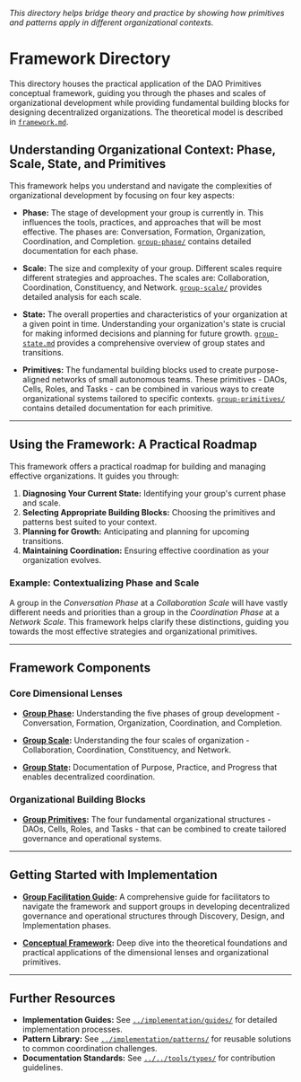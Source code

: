 *This directory helps bridge theory and practice by showing how primitives and patterns apply in different organizational contexts.*

# Framework Directory

This directory houses the practical application of the DAO Primitives conceptual framework, guiding you through the phases and scales of organizational development while providing fundamental building blocks for designing decentralized organizations. The theoretical model is described in [`framework.md`](artifacts/guides/dao-primitives-framework/dao-primitives-framework.md).

## Understanding Organizational Context: Phase, Scale, State, and Primitives

This framework helps you understand and navigate the complexities of organizational development by focusing on four key aspects:

* **Phase:** The stage of development your group is currently in. This influences the tools, practices, and approaches that will be most effective. The phases are: Conversation, Formation, Organization, Coordination, and Completion. [`group-phase/`](group-phase/) contains detailed documentation for each phase.

* **Scale:** The size and complexity of your group. Different scales require different strategies and approaches. The scales are: Collaboration, Coordination, Constituency, and Network. [`group-scale/`](group-scale/) provides detailed analysis for each scale.

* **State:** The overall properties and characteristics of your organization at a given point in time. Understanding your organization's state is crucial for making informed decisions and planning for future growth. [`group-state.md`](artifacts/guides/dao-primitives-framework/group-state.md) provides a comprehensive overview of group states and transitions.

* **Primitives:** The fundamental building blocks used to create purpose-aligned networks of small autonomous teams. These primitives - DAOs, Cells, Roles, and Tasks - can be combined in various ways to create organizational systems tailored to specific contexts. [`group-primitives/`](group-primitives/) contains detailed documentation for each primitive.

---

## Using the Framework: A Practical Roadmap

This framework offers a practical roadmap for building and managing effective organizations. It guides you through:

1. **Diagnosing Your Current State:** Identifying your group's current phase and scale.
2. **Selecting Appropriate Building Blocks:** Choosing the primitives and patterns best suited to your context.
3. **Planning for Growth:** Anticipating and planning for upcoming transitions.
4. **Maintaining Coordination:** Ensuring effective coordination as your organization evolves.

### Example: Contextualizing Phase and Scale

A group in the *Conversation Phase* at a *Collaboration Scale* will have vastly different needs and priorities than a group in the *Coordination Phase* at a *Network Scale*. This framework helps clarify these distinctions, guiding you towards the most effective strategies and organizational primitives.

---

## Framework Components

### Core Dimensional Lenses

* **[Group Phase](artifacts/guides/dao-primitives-framework/group-phase/group-phase.md):** Understanding the five phases of group development - Conversation, Formation, Organization, Coordination, and Completion.

* **[Group Scale](artifacts/guides/dao-primitives-framework/group-scale/group-scale.md):** Understanding the four scales of organization - Collaboration, Coordination, Constituency, and Network.

* **[Group State](artifacts/guides/dao-primitives-framework/group-state.md):** Documentation of Purpose, Practice, and Progress that enables decentralized coordination.

### Organizational Building Blocks

* **[Group Primitives](artifacts/guides/dao-primitives-framework/group-primitives/group-primitives.md):** The four fundamental organizational structures - DAOs, Cells, Roles, and Tasks - that can be combined to create tailored governance and operational systems.

---

## Getting Started with Implementation

* **[Group Facilitation Guide](artifacts/guides/dao-primitives-framework/group-facilitation.md):** A comprehensive guide for facilitators to navigate the framework and support groups in developing decentralized governance and operational structures through Discovery, Design, and Implementation phases.

* **[Conceptual Framework](artifacts/guides/dao-primitives-framework/dao-primitives-framework.md):** Deep dive into the theoretical foundations and practical applications of the dimensional lenses and organizational primitives.

---

## Further Resources

* **Implementation Guides:** See [`../implementation/guides/`](../implementation/guides/) for detailed implementation processes.
* **Pattern Library:** See [`../implementation/patterns/`](../implementation/patterns/) for reusable solutions to common coordination challenges.
* **Documentation Standards:** See [`../../tools/types/`](../../tools/types/) for contribution guidelines.